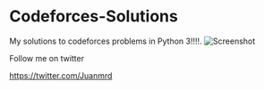 # Codeforces-Solutions
My solutions to codeforces problems in Python 3!!!!.
![Screenshot](https://user-images.githubusercontent.com/65880991/91224046-80298b80-e6ef-11ea-80ca-2d072a7ed095.png)



Follow me on twitter

https://twitter.com/Juanmrd
